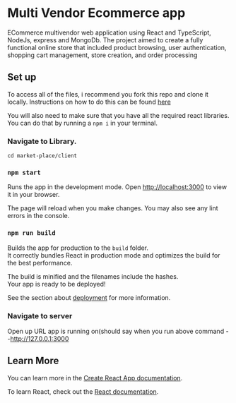 # Multi Vendor Ecommerce app

ECommerce multivendor web application using React and TypeScript, NodeJs, express and MongoDb. The project aimed to create a fully functional online store that included product browsing, user authentication, shopping cart management, store creation, and order processing

## Set up

To access all of the files, i recommend you fork this repo and clone it locally. Instructions on how to do this can be found [here](https://help.github.com/en/github/getting-started-with-github/fork-a-repo)

You will also need to make sure that you have all the required react libraries. You can do that by running a ``npm i`` in your terminal.

### Navigate to Library.

`cd market-place/client`

### `npm start`

Runs the app in the development mode.
Open [http://localhost:3000](http://localhost:3000) to view it in your browser.

The page will reload when you make changes.
You may also see any lint errors in the console.

### `npm run build`

Builds the app for production to the `build` folder.\
It correctly bundles React in production mode and optimizes the build for the best performance.

The build is minified and the filenames include the hashes.\
Your app is ready to be deployed!

See the section about [deployment](https://facebook.github.io/create-react-app/docs/deployment) for more information.

### Navigate to server

Open up URL app is running on(should say when you run above command --http://127.0.0.1:3000

## Learn More

You can learn more in the [Create React App documentation](https://facebook.github.io/create-react-app/docs/getting-started).

To learn React, check out the [React documentation](https://reactjs.org/).
